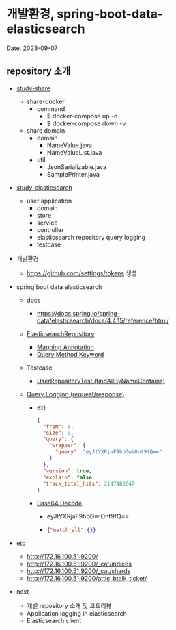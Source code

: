 # 개발환경, spring-boot-data-elasticsearch

Date: 2023-09-07

## repository 소개

- [study-share](https://github.com/spectra-study/study-share)
  - share-docker
    - command
      - $ docker-compose up -d
      - $ docker-compose down -v
  - share domain
    - domain
      - NameValue.java
      - NameValueList.java
    - util
      - JsonSerializable.java
      - SamplePrinter.java

- [study-elasticsearch](https://github.com/spectra-study/study-elasticsearch)
  - user application
    - domain
    - store
    - service
    - controller
    - elasticsearch repository query logging
    - testcase

- 개발환경
  - https://github.com/settings/tokens 생성

- spring boot data elasticsearch
  - docs
    - https://docs.spring.io/spring-data/elasticsearch/docs/4.4.15/reference/html/

  - [ElasticsearchRepository](https://docs.spring.io/spring-data/elasticsearch/docs/current/api/org/springframework/data/elasticsearch/repository/ElasticsearchRepository.html)
    - [Mapping Annotation](https://docs.spring.io/spring-data/elasticsearch/docs/4.4.15/reference/html/#elasticsearch.mapping.meta-model.annotations)
    - [Query Method Keyword](https://docs.spring.io/spring-data/elasticsearch/docs/4.4.15/reference/html/#appendix.query.method.predicate)

  - Testcase
    - [UserRepositoryTest (findAllByNameContains)](https://github.com/spectra-study/study-elasticsearch/blob/main/user/src/test/java/com/study/es/user/store/elasticsearch/repository/UserRepositoryTest.java)

  - [Query Logging (request/response)](https://docs.spring.io/spring-data/elasticsearch/docs/4.4.15/reference/html/#elasticsearch.clients.logging)

    - ex)

      ```json
      {
        "from": 0,
        "size": 0,
        "query": {
          "wrapper": {
            "query": "eyJtYXRjaF9hbGwiOnt9fQ=="
          }
        },
        "version": true,
        "explain": false,
        "track_total_hits": 2147483647
      }
      ```

    - [Base64 Decode](https://www.base64decode.org/)

      - eyJtYXRjaF9hbGwiOnt9fQ==

      - ```json
        {"match_all":{}}
        ```

- etc
  - http://172.16.100.51:9200/
  - http://172.16.100.51:9200/_cat/indices
  - http://172.16.100.51:9200/_cat/shards
  - http://172.16.100.51:9200/attic_btalk_ticket/

- next
  - 개별 repository 소개 및 코드리뷰
  - Application logging in elasticsearch
  - Elasticsearch client
